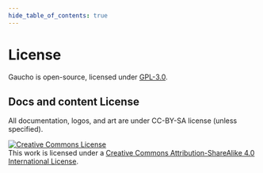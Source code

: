 ```yaml
---
hide_table_of_contents: true
---
```

# License
Gaucho is open-source, licensed under [GPL-3.0](https://github.com/angrykoala/gaucho/blob/master/LICENSE).

## Docs and content License
All documentation, logos, and art are under CC-BY-SA license (unless specified).


<a rel="license" href="http://creativecommons.org/licenses/by-sa/4.0/">
<img alt="Creative Commons License" style={{borderWidth:0}} src="https://i.creativecommons.org/l/by-sa/4.0/88x31.png" />
</a><br />This work is licensed under a <a rel="license" href="http://creativecommons.org/licenses/by-sa/4.0/">Creative Commons Attribution-ShareAlike 4.0 International License</a>.
